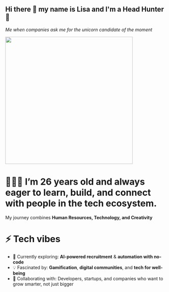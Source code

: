## Hi there 👋 my name is Lisa and I'm a Head Hunter 🌵

_Me when companies ask me for the unicorn candidate of the moment_

<img src="https://media.giphy.com/media/v1.Y2lkPTc5MGI3NjExOW5ycGoycjVscnlmYnRnbGJxbjZqZnFxOW0zc2V3Y210YWNiejQxeCZlcD12MV9naWZzX3NlYXJjaCZjdD1n/ounv1hey86r5DM6WhP/giphy.gif" width="400"/>

# 🙋🏻‍♀️ I’m 26 years old and always eager to learn, build, and connect with people in the **tech ecosystem**.  
My journey combines **Human Resources, Technology, and Creativity**

# ⚡ Tech vibes
- 🌱 Currently exploring: **AI-powered recruitment** & **automation with no-code**  
- 💡 Fascinated by: **Gamification**, **digital communities**, and **tech for well-being**  
- 🤝 Collaborating with: Developers, startups, and companies who want to grow smarter, not just bigger  

